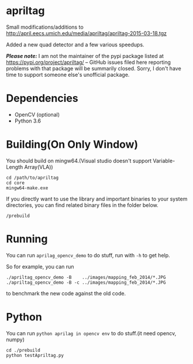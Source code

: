 apriltag
========

Small modifications/additions to  http://april.eecs.umich.edu/media/apriltag/apriltag-2015-03-18.tgz

Added a new quad detector and a few various speedups.

***Please note:*** I am not the maintainer of the pypi package listed at https://pypi.org/project/apriltag/ – GitHub issues filed here reporting problems with that package will be summarily closed. Sorry, I don't have time to support someone else's unofficial package.

Dependencies
============

  - OpenCV (optional)
  - Python 3.6
 
Building(On Only Window)
========
You should build on mingw64.(Visual studio doesn't support Variable-Length Array(VLA))

    cd /path/to/apriltag
    cd core
    mingw64-make.exe

If you directly want to use the library and important binaries to your system directories, you can find related binary files in the folder below.

    /prebuild

Running
=======

You can run `aprilag_opencv_demo` to do stuff, run with `-h` to get help.

So for example, you can run

    ./apriltag_opencv_demo -B    ../images/mapping_feb_2014/*.JPG
    ./apriltag_opencv_demo -B -c ../images/mapping_feb_2014/*.JPG

to benchmark the new code against the old code.

Python
======
You can run `python aprilag in opencv env` to do stuff.(it need opencv, numpy)

    cd ./prebuild
    python testApriltag.py
